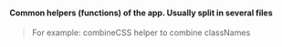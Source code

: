#### Common helpers (functions) of the app. Usually split in several files

> For example: combineCSS helper to combine classNames